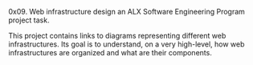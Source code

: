 0x09. Web infrastructure design an ALX Software Engineering Program project task.

This project contains links to diagrams representing different web infrastructures.
Its goal is to understand, on a very high-level, how web infrastructures are organized and what are their components.
